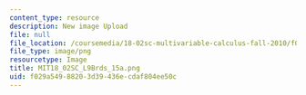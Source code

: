 ```yaml
---
content_type: resource
description: New image Upload
file: null
file_location: /coursemedia/18-02sc-multivariable-calculus-fall-2010/f029a54988203d39436ecdaf804ee50c_MIT18_02SC_L9Brds_15a.png
file_type: image/png
resourcetype: Image
title: MIT18_02SC_L9Brds_15a.png
uid: f029a549-8820-3d39-436e-cdaf804ee50c
---
```

